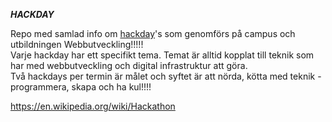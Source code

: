 

***HACKDAY***   

Repo med samlad info om <a href="http://hackdaymanifesto.com/">hackday</a>'s som genomförs på campus och utbildningen Webbutveckling!!!!!  
Varje hackday har ett specifikt tema. Temat är alltid kopplat till teknik som har med webbutveckling och digital infrastruktur att göra.  
Två hackdays per termin är målet och syftet är att nörda, kötta med teknik - programmera, skapa och ha kul!!!!




https://en.wikipedia.org/wiki/Hackathon  

